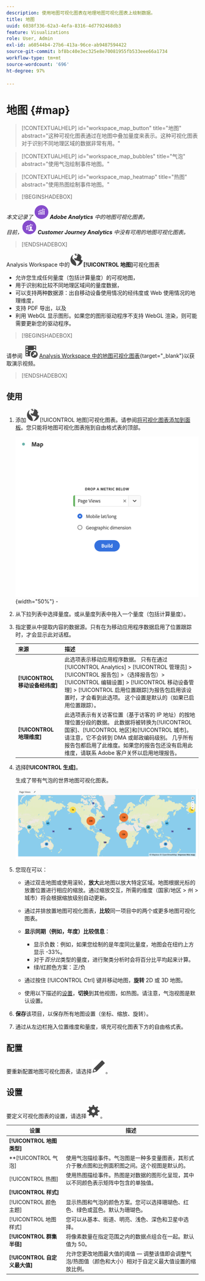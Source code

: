 ```yaml
---
description: 使用地图可视化图表在地理地图可视化图表上绘制数据。
title: 地图
uuid: 6038f336-62a3-4efa-8316-4d7792468db3
feature: Visualizations
role: User, Admin
exl-id: a60544b4-27b6-413a-96ce-ab9487594422
source-git-commit: bf8bc40e3ec325e8e70081955fb533eee66a1734
workflow-type: tm+mt
source-wordcount: '696'
ht-degree: 97%

---
```


# 地图 {#map}

<!-- markdownlint-disable MD034 -->

<!-- markdownlint-disable MD034 -->

>[!CONTEXTUALHELP]
>id="workspace_map_button"
>title="地图"
>abstract="这种可视化图表通过在地图中叠加量度来表示。这种可视化图表对于识别不同地理区域的数据非常有用。"

<!-- markdownlint-enable MD034 -->

<!-- markdownlint-disable MD034 -->

>[!CONTEXTUALHELP]
>id="workspace_map_bubbles"
>title="气泡"
>abstract="使用气泡绘制事件地图。"

<!-- markdownlint-enable MD034 -->

<!-- markdownlint-disable MD034 -->

>[!CONTEXTUALHELP]
>id="workspace_map_heatmap"
>title="热图"
>abstract="使用热图绘制事件地图。"

<!-- markdownlint-enable MD034 -->


>[!BEGINSHADEBOX]

_本文记录了_ ![AdobeAnalytics](/help/assets/icons/AdobeAnalytics.svg) _**Adobe Analytics** 中的地图可视化图表。_<br/>_目前，_![CustomerJourneyAnalytics](/help/assets/icons/CustomerJourneyAnalytics.svg) _**Customer Journey Analytics** 中没有可用的地图可视化图表。_

>[!ENDSHADEBOX]



Analysis Workspace 中的![全球](/help/assets/icons/Globe.svg)**[!UICONTROL 地图]**&#x200B;可视化图表

* 允许您生成任何量度（包括计算量度）的可视地图，
* 用于识别和比较不同地理区域间的量度数据，
* 可以支持两种数据源：出自移动设备使用情况的经纬度或 Web 使用情况的地理维度，
* 支持 PDF 导出，以及
* 利用 WebGL 显示图形。如果您的图形驱动程序不支持 WebGL 渲染，则可能需要更新您的驱动程序。


>[!BEGINSHADEBOX]

请参阅 ![VideoCheckedOut](/help/assets/icons/VideoCheckedOut.svg) [Analysis Workspace 中的地图可视化图表](https://video.tv.adobe.com/v/23559/?quality=12){target="_blank"}以获取演示视频。

>[!ENDSHADEBOX]


## 使用

1. 添加![地图](/help/assets/icons/Globe.svg)[!UICONTROL 地图]可视化图表。请参阅[将可视化图表添加到面板](freeform-analysis-visualizations.md#add-visualizations-to-a-panel)。您只能将地图可视化图表拖到自由格式表的顶部。

   ![地图配置](assets/map-configuration.png){width="50%"} -

1. 从下拉列表中选择量度。或从量度列表中拖入一个量度（包括计算量度）。
1. 指定要从中提取内容的数据源。只有在为移动应用程序数据启用了位置跟踪时，才会显示此对话框。

   | 来源 | 描述 |
   | --- | --- |
   | **[!UICONTROL 移动设备经纬度]** | 此选项表示移动应用程序数据。 只有在通过 [!UICONTROL Analytics] > [!UICONTROL 管理员] > [!UICONTROL 报告包] >（选择报告包）> [!UICONTROL 编辑设置] > [!UICONTROL 移动设备管理] > [!UICONTROL 启用位置跟踪]为报告包启用该设置时，才会看到此选项。 这个设置是默认的（如果已启用位置跟踪）。 |
   | **[!UICONTROL 地理维度]** | 此选项表示有关访客位置（基于访客的 IP 地址）的按地理位置分段的数据。 此数据将被转换为[!UICONTROL 国家]、[!UICONTROL 地区]和[!UICONTROL 城市]。 请注意，它不会转到 DMA 或邮政编码级别。 几乎所有报告包都启用了此维度。如果您的报告包还没有启用此维度，请联系 Adobe 客户关怀以启用地理报告。 |

1. 选择&#x200B;**[!UICONTROL 生成]**。

   生成了带有气泡的世界地图可视化图表。

   ![](assets/bubble-world-view.png)

1. 您现在可以：

   * 通过双击地图或使用滚轮，**放大**&#x200B;此地图以放大特定区域。地图根据光标的放置位置进行相应的缩放。通过缩放交互，所需的维度（国家/地区 > 州 > 城市）将会根据缩放级别自动更新。
   * 通过并排放置地图可视化图表，**比较**&#x200B;同一项目中的两个或更多地图可视化图表。
   * **显示同期（例如，年度）比较信息**：

      * 显示负数：例如，如果您绘制的是年度同比量度，地图会在纽约上方显示 -33%。
      * 对于&#x200B;*百分比*&#x200B;类型的量度，进行聚类分析时会将百分比平均起来计算。
      * 绿/红颜色方案：正/负

   * 通过按住 [!UICONTROL Ctrl] 键并移动地图，**旋转** 2D 或 3D 地图。

   * 使用以下描述的[设置](/help/analyze/analysis-workspace/visualizations/map-visualization.md#section_5F89C620A6AA42BC8E0955478B3A427E)，**切换**&#x200B;到其他视图，如热图。请注意，气泡视图是默认设置。

1. **保存**&#x200B;该项目，以保存所有地图设置（坐标、缩放、旋转）。
1. 通过从左边栏拖入位置维度和量度，填充可视化图表下方的自由格式表。



## 配置

要重新配置地图可视化图表，请选择![编辑](/help/assets/icons/Edit.svg)。


## 设置

要定义可视化图表的设置，请选择![设置](/help/assets/icons/Setting.svg)。

| 设置 | 描述 |
|--- |--- |
| **[!UICONTROL 地图类型]** | |
| **[!UICONTROL 气泡] | 使用气泡描绘事件。气泡图是一种多变量图表，其形式介于散点图和比例面积图之间。这个视图是默认的。 |
| [!UICONTROL 热图] | 使用热图描绘事件。热图是对数据的图形化呈现，其中以不同颜色表示矩阵中包含的单独值。 |
| **[!UICONTROL 样式]** | |
| [!UICONTROL 颜色主题] | 显示热图和气泡的颜色方案。您可以选择珊瑚色、红色、绿色或蓝色。默认为珊瑚色。 |
| [!UICONTROL 地图样式] | 您可以从基本、街道、明亮、浅色、深色和卫星中选择。 |
| **[!UICONTROL 群集半径]** | 将像素数量在指定范围之内的数据点组合在一起。默认值为 50。 |
| **[!UICONTROL 自定义最大值]** | 允许您更改地图最大值的阈值 — 调整该值即会调整气泡/热图值（颜色和大小）相对于自定义最大值设置的缩放比例。 |

<!--
## Build a time-parting heatmap

Here is a video on the topic:

>[!VIDEO](https://video.tv.adobe.com/v/26991/?quality=12)

-->


